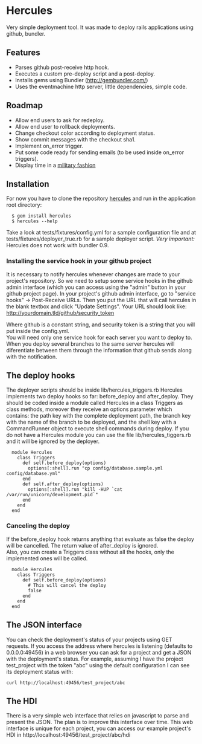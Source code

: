 # Hercules
      
  Very simple deployment tool. It was made to deploy rails applications using github, bundler.
  
## Features

  * Parses github post-receive http hook.
  * Executes a custom pre-deploy script and a post-deploy.
  * Installs gems using Bundler (http://gembundler.com/)
  * Uses the eventmachine http server, little dependencies, simple code.
  
## Roadmap

  * Allow end users to ask for redeploy.
  * Allow end user to rollback deployments.
  * Change checkout color according to deployment status.
  * Show commit messages with the checkout sha1.
  * Implement on_error trigger.
  * Put some code ready for sending emails (to be used inside on_error triggers).
  * Display time in a [military fashion](http://en.wikipedia.org/wiki/24-hour_clock#Military_time)

## Installation

  For now you have to clone the repository [hercules](http://github.com/diogob/hercules)
  and run in the application root directory:

      $ gem install hercules
      $ hercules --help

  Take a look at tests/fixtures/config.yml for a sample configuration file and at tests/fixtures/deployer_true.rb for a sample deployer script.
  *Very important:* Hercules does not work with bundler 0.9.

### Installing the service hook in your github project
  It is necessary to notify hercules whenever changes are made to your project's repository. So we need to setup some service hooks in the github admin interface (which you can access using the "admin" button in your github project page).
  In your project's github admin interface, go to "service hooks" -> Post-Receive URLs.
  Then you put the URL that will call hercules in the blank textbox and click "Update Settings".
  Your URL should look like:  
    http://yourdomain.tld/github/security_token

  Where github is a constant string, and security token is a string that you will put inside the config.yml.  
  You will need only one service hook for each server you want to deploy to. When you deploy several branches to the same server hercules will diferentiate between them through the information that github sends along with the notification.

## The deploy hooks
  The deployer scripts should be inside lib/hercules_triggers.rb
  Hercules implements two deploy hooks so far: before_deploy and after_deploy.
  They should be coded inside a module called Hercules in a class Triggers as class methods, moreover they receive an options parameter which contains: the path key with the complete deployment path, the branch key with the name of the branch to be deployed, and the shell key with  a CommandRunner object to execute shell commands during deploy.
  If you do not have a Hercules module you can use the file lib/hercules_tiggers.rb and it will be ignored by the deployer.

      module Hercules
        class Triggers
          def self.before_deploy(options)
            options[:shell].run "cp config/database.sample.yml config/database.yml"
          end
          def self.after_deploy(options)
            options[:shell].run "kill -HUP `cat /var/run/unicorn/development.pid`"
          end
        end
      end

### Canceling the deploy
  If the before_deploy hook returns anything that evaluate as false the deploy will be cancelled.
  The return value of after_deploy is ignored.  
  Also, you can create a Triggers class without all the hooks, only the implemented ones will be called.

      module Hercules
        class Triggers
          def self.before_deploy(options)
            # This will cancel the deploy
            false
          end
        end
      end

## The JSON interface
  You can check the deployment's status of your projects using GET requests.
  If you access the address where hercules is listening (defaults to 0.0.0.0:49456) in a web browser you can ask for a project and get a JSON with the deployment's status.
  For example, assuming I have the project test_project with the token "abc" using the default configuration I can see its deployment status with:

    curl http://localhost:49456/test_project/abc

## The HDI
  There is a very simple web interface that relies on javascript to parse and present the JSON. The plan is to improve this interface over time. This web interface is unique for each project, you can access our example project's HDI in http://localhost:49456/test_project/abc/hdi

